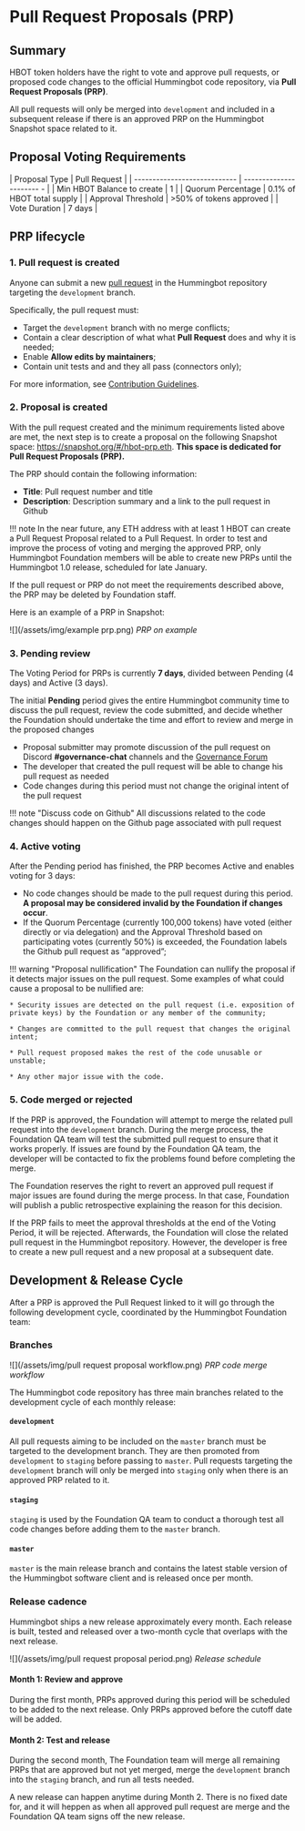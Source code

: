 # Pull Request Proposals (PRP)

## Summary

HBOT token holders have the right to vote and approve pull requests, or proposed code changes to the official Hummingbot code repository, via **Pull Request Proposals (PRP)**. 

All pull requests will only be merged into `development` and included in a subsequent release if there is an approved PRP on the Hummingbot Snapshot space related to it.

## Proposal Voting Requirements

| Proposal Type                | Pull Request              |
| ---------------------------- | ----------------------  - |
| Min HBOT Balance to create   | 1                         |
| Quorum Percentage            | 0.1% of HBOT total supply |
| Approval Threshold           | >50% of tokens approved   |
| Vote Duration                | 7 days                    |

## PRP lifecycle

### 1. Pull request is created

Anyone can submit a new [pull request](https://github.com/hummingbot/hummingbot/pulls) in the Hummingbot repository targeting the `development` branch.

Specifically, the pull request must:  

* Target the `development` branch with no merge conflicts;
* Contain a clear description of what what **Pull Request** does and why it is needed;
* Enable **Allow edits by maintainers**;
* Contain unit tests and and they all pass (connectors only);

For more information, see [Contribution Guidelines](/developers/contributions/#5-create-a-pull-request).

### 2. Proposal is created

With the pull request created and the minimum requirements listed above are met, the next step is to create a proposal on the following Snapshot space: https://snapshot.org/#/hbot-prp.eth. **This space is dedicated for Pull Request Proposals (PRP).**

The PRP should contain the following information:

* **Title**: Pull request number and title
* **Description**: Description summary and a link to the pull request in Github

!!! note
    In the near future, any ETH address with at least 1 HBOT can create a Pull Request Proposal related to a Pull Request. In order to test and improve the process of voting and merging the approved PRP, only Hummingbot Foundation members will be able to create new PRPs until the Hummingbot 1.0 release, scheduled for late January.

If the pull request or PRP do not meet the requirements described above, the PRP may be deleted by Foundation staff.

Here is an example of a PRP in Snapshot:

![](/assets/img/example prp.png)
*PRP on example*

### 3. Pending review

The Voting Period for PRPs is currently **7 days**, divided between Pending (4 days) and Active (3 days).

The initial **Pending** period gives the entire Hummingbot community time to discuss the pull request, review the code submitted, and decide whether the Foundation should undertake the time and effort to review and merge in the proposed changes

* Proposal submitter may promote discussion of the pull request on Discord **#governance-chat** channels and the [Governance Forum](https://commonwealth.im/hummingbot-foundation/)
* The developer that created the pull request will be able to change his pull request as needed
* Code changes during this period must not change the original intent of the pull request

!!! note "Discuss code on Github"
    All discussions related to the code changes should happen on the Github page associated with pull request

### 4. Active voting

After the Pending period has finished, the PRP becomes Active and enables voting for 3 days:

* No code changes should be made to the pull request during this period.  **A proposal may be considered invalid by the Foundation if changes occur**.
* If the Quorum Percentage (currently 100,000 tokens) have voted (either directly or via delegation) and the Approval Threshold based on participating votes (currently 50%) is exceeded, the Foundation labels the Github pull request as “approved”;

!!! warning "Proposal nullification"
    The Foundation can nullify the proposal if it detects major issues on the pull request. Some examples of what could cause a proposal to be nullified are:

    * Security issues are detected on the pull request (i.e. exposition of private keys) by the Foundation or any member of the community;

    * Changes are committed to the pull request that changes the original intent;

    * Pull request proposed makes the rest of the code unusable or unstable;

    * Any other major issue with the code.

### 5. Code merged or rejected

If the PRP is approved, the Foundation will attempt to merge the related pull request into the `development` branch. During the merge process, the Foundation QA team will test the submitted pull request to ensure that it works properly. If issues are found by the Foundation QA team, the developer will be contacted to fix the problems found before completing the merge.

The Foundation reserves the right to revert an approved pull request if major issues are found during the merge process. In that case, Foundation will publish a public retrospective explaining the reason for this decision.

If the PRP fails to meet the approval thresholds at the end of the Voting Period, it will be rejected. Afterwards, the Foundation will close the related pull request in the Hummingbot repository. However, the developer is free to create a new pull request and a new proposal at a subsequent date.

## Development & Release Cycle

<!-- @todo Create a new page about the release process and keep here only info about the PRP voting and approval. -->

After a PRP is approved the Pull Request linked to it will go through the following development cycle, coordinated by the Hummingbot Foundation team:

### Branches

![](/assets/img/pull request proposal workflow.png)
*PRP code merge workflow*

The Hummingbot code repository has three main branches related to the development cycle of each monthly release:

#### `development`

All pull requests aiming to be included on the `master` branch must be targeted to the development branch. They are then promoted from `development` to `staging` before passing to `master`. Pull requests targeting the `development` branch will only be merged into `staging` only when there is an approved PRP related to it. 

#### `staging`

`staging` is used by the Foundation QA team to conduct a thorough test all code changes before adding them to the `master` branch.

#### `master`

`master` is the main release branch and contains the latest stable version of the Hummingbot software client and is released once per month.

### Release cadence

Hummingbot ships a new release approximately every month. Each release is built, tested and released over a two-month cycle that overlaps with the next release.

![](/assets/img/pull request proposal period.png)
*Release schedule*

#### Month 1: Review and approve

During the first month, PRPs approved during this period will be scheduled to be added to the next release. Only PRPs approved before the cutoff date will be added.

#### Month 2: Test and release

During the second month, The Foundation team will merge all remaining PRPs that are approved but not yet merged, merge the `development` branch into the `staging` branch, and run all tests needed. 

A new release can happen anytime during Month 2. There is no fixed date for, and it will heppen as when all approved pull request are merge and the Foundation QA team signs off the new release.
